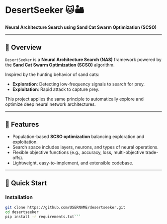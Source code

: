 # DesertSeeker 🐱🏜️  
**Neural Architecture Search using Sand Cat Swarm Optimization (SCSO)**

---

## 🌟 Overview
`DesertSeeker` is a **Neural Architecture Search (NAS)** framework powered by the **Sand Cat Swarm Optimization (SCSO)** algorithm.  

Inspired by the hunting behavior of sand cats:  
- **Exploration**: Detecting low-frequency signals to search for prey.  
- **Exploitation**: Rapid attack to capture prey.  

This project applies the same principle to automatically explore and optimize deep neural network architectures.

---

## 📖 Features
- Population-based **SCSO optimization** balancing exploration and exploitation.  
- Search space includes layers, neurons, and types of neural operations.  
- Flexible objective functions (e.g., accuracy, loss, multi-objective trade-offs).  
- Lightweight, easy-to-implement, and extensible codebase.

---

## 🚀 Quick Start
### Installation
```bash
git clone https://github.com/USERNAME/desertseeker.git
cd desertseeker
pip install -r requirements.txt```